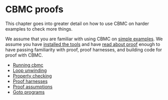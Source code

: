 # CBMC proofs

This chapter goes into greater detail on how to use CBMC on harder examples
to check more things.

We assume that you are familiar with using CBMC
on [simple examples](debugging.md).
We assume you have [installed the tools](../../installation.md)
and have [read about proof](proof.md) enough to have passing familiarity
with proof, proof harnesses, and building code for proof with CBMC.

  * [Running cbmc](cbmc.md)
  * [Loop unwinding](loop-unwinding.md)
  * [Property checking](checking-properties.md)
  * [Proof harnesses](proof-harnesses.md)
  * [Proof assumptions](proof-assumptions.md)
  * [Goto programs](proof.md)
